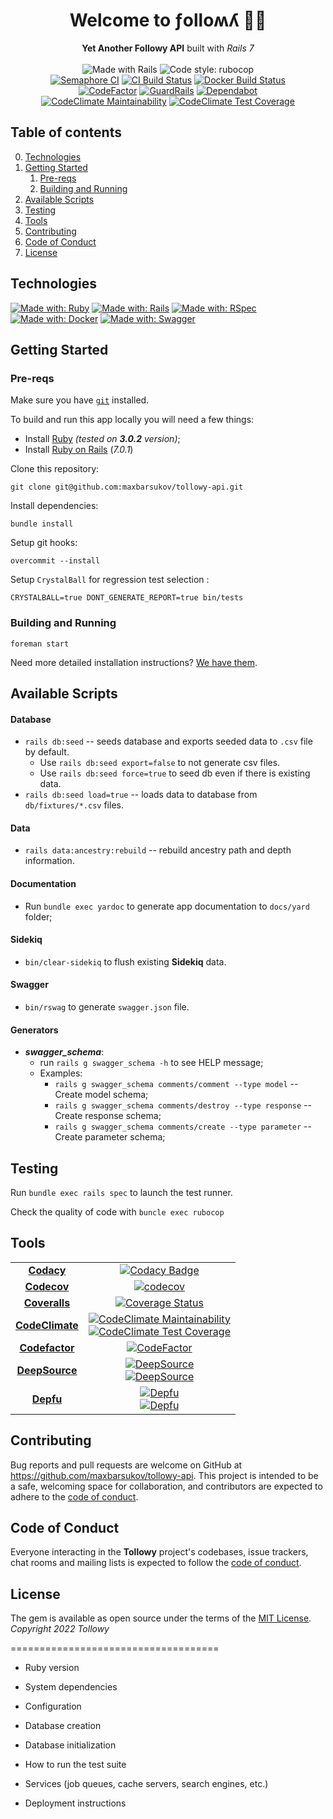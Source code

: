 <h1 align="center">Welcome to ƒolloʍʎ 🔮👋</h1>
<p align="center">
  <b>Yet Another Followy API</b> built with <em>Rails 7</em>
    <br /><br />
    <img alt="Made with Rails" src="https://img.shields.io/badge/Made%20with-Rails-%23CC0000?logo=ruby&logoColor=white">
    <img alt="Code style: rubocop" src="https://img.shields.io/badge/code%20style-rubocop-AD1401.svg">
    <br />
    <a href="https://maxbarsukov.semaphoreci.com/projects/tollowy-api"><img alt="Semaphore CI" src="https://maxbarsukov.semaphoreci.com/badges/tollowy-api.svg" /></a>
    <a href="https://github.com/maxbarsukov/tollowy-api/actions/workflows/ci.yml"><img src="https://github.com/maxbarsukov/tollowy-api/workflows/CI/badge.svg" alt="CI Build Status" /></a>
    <a href="https://github.com/maxbarsukov/tollowy-api/actions/workflows/docker.yml"><img src="https://github.com/maxbarsukov/tollowy-api/workflows/Docker/badge.svg" alt="Docker Build Status" /></a>
    <br />
    <a href="https://www.codefactor.io/repository/github/maxbarsukov/tollowy-api/overview/master"><img src="https://www.codefactor.io/repository/github/maxbarsukov/tollowy-api/badge/master" alt="CodeFactor" /></a>
    <a href="https://dashboard.guardrails.io/gh/maxbarsukov/repos/117025" target="_blank"><img alt="GuardRails" title="GuardRails" src="https://api.guardrails.io/v2/badges/maxbarsukov/tollowy-api.svg?token=70b5093a890df31a9bafc7c989da2f392e086053ea18441c74db30a008f7e22d&provider=github"/></a>
    <a href="https://dependabot.com" target="_blank"><img alt="Dependabot" title="Dependabot" src="https://img.shields.io/badge/dependabot-enabled-success.svg"/></a>
    <br />
    <a href="https://codeclimate.com/github/maxbarsukov/tollowy-api/maintainability"><img alt="CodeClimate Maintainability" src="https://api.codeclimate.com/v1/badges/8965ffb2726f8b662429/maintainability" /></a>
    <a href="https://codeclimate.com/github/maxbarsukov/tollowy-api/test_coverage"><img alt="CodeClimate Test Coverage" src="https://api.codeclimate.com/v1/badges/8965ffb2726f8b662429/test_coverage" /></a>
</p>


## Table of contents
0. [Technologies](#technologies)
1. [Getting Started](#getting-started)
    1. [Pre-reqs](#pre-reqs)
    2. [Building and Running](#run)
2. [Available Scripts](#scripts)
3. [Testing](#testing)
4. [Tools](#tools)
5. [Contributing](#contributing)
6. [Code of Conduct](#code-of-conduct)
7. [License](#license)

## Technologies <a name="technologies"></a>

[![Made with: Ruby](https://img.shields.io/badge/Ruby-fbefeb?style=for-the-badge&logo=ruby&logoColor=AD1401)](https://www.ruby-lang.org/)
[![Made with: Rails](https://img.shields.io/badge/Rails-CC0000?style=for-the-badge&logo=rubyonrails&logoColor=white)](https://rubyonrails.org/)
[![Made with: RSpec](https://img.shields.io/badge/RSpec-81d2ed?style=for-the-badge&logo=rubygems&logoColor=ef4e6f)](https://rubyonrails.org/)
[![Made with: Docker](https://img.shields.io/badge/Docker-2496ED?style=for-the-badge&logo=docker&logoColor=white)](https://www.docker.com/)
[![Made with: Swagger](https://img.shields.io/badge/Swagger-85EA2D?style=for-the-badge&logo=swagger&logoColor=black)](https://swagger.io/)


## Getting Started <a name="getting-started"></a>

### Pre-reqs <a name="pre-reqs"></a>

Make sure you have [`git`](https://git-scm.com/) installed.

To build and run this app locally you will need a few things:

- Install [Ruby](https://www.ruby-lang.org/en/documentation/installation/) *(tested on **3.0.2** version)*;
- Install [Ruby on Rails](https://guides.rubyonrails.org/getting_started.html) (*7.0.1*)

Clone this repository:

    git clone git@github.com:maxbarsukov/tollowy-api.git

Install dependencies:

    bundle install

Setup git hooks:

    overcommit --install

Setup `CrystalBall` for regression test selection :

    CRYSTALBALL=true DONT_GENERATE_REPORT=true bin/tests

### Building and Running <a name="run"></a>

    foreman start

Need more detailed installation instructions?
[We have them](./docs/install.md).


## Available Scripts <a name="scripts"></a>

#### Database
- `rails db:seed` -- seeds database and exports seeded data to `.csv` file by default.
  - Use `rails db:seed export=false` to not generate csv files.
  - Use `rails db:seed force=true` to  seed db even if there is existing data.
- `rails db:seed load=true` -- loads data to database from `db/fixtures/*.csv` files.

#### Data
- `rails data:ancestry:rebuild` -- rebuild ancestry path and depth information.

#### Documentation
- Run `bundle exec yardoc` to generate app documentation to `docs/yard` folder;

#### Sidekiq
- `bin/clear-sidekiq` to flush existing **Sidekiq** data.

#### Swagger
- `bin/rswag` to generate `swagger.json` file.

#### Generators
- ***swagger_schema***:
  - run `rails g swagger_schema -h` to see HELP message;
  - Examples:
    - `rails g swagger_schema comments/comment --type model` -- Create model schema;
    - `rails g swagger_schema comments/destroy --type response` -- Create response schema;
    - `rails g swagger_schema comments/create --type parameter` -- Create parameter schema;

## Testing <a name="testing"></a>

Run `bundle exec rails spec` to launch the test runner.

Check the quality of code with `buncle exec rubocop`

## Tools <a name="tools"></a>


<table>
  <tr>
    <td align="center">
      <b><a href="https://app.codacy.com/gh/maxbarsukov/tollowy-api/dashboard">Codacy</a></b>
    </td>
    <td align="center">
      <a href="https://www.codacy.com/gh/maxbarsukov/tollowy-api/dashboard?utm_source=github.com&amp;utm_medium=referral&amp;utm_content=maxbarsukov/tollowy-api&amp;utm_campaign=Badge_Grade">
        <img src="https://app.codacy.com/project/badge/Grade/86f720bf9079426ebd90be6cbab2d5ab" alt="Codacy Badge"/>
      </a>
    </td>
  </tr>
  <tr>
    <td align="center">
      <b><a href="https://app.codecov.io/gh/maxbarsukov/tollowy-api">Codecov</a></b>
    </td>
    <td align="center">
      <a href="https://codecov.io/gh/maxbarsukov/tollowy-api">
        <img src="https://codecov.io/gh/maxbarsukov/tollowy-api/branch/master/graph/badge.svg?token=57aRuUgwDi" alt="codecov"/>
      </a>
    </td>
  </tr>
  <tr>
    <td align="center">
      <b><a href="https://coveralls.io/github/maxbarsukov/tollowy-api">Coveralls</a></b>
    </td>
    <td align="center">
      <a href="https://coveralls.io/github/maxbarsukov/tollowy-api?branch=master">
        <img src="https://coveralls.io/repos/github/maxbarsukov/tollowy-api/badge.svg?branch=master" alt="Coverage Status" />
      </a>
    </td>
  </tr>
  <tr>
    <td align="center">
      <b><a href="https://codeclimate.com/github/maxbarsukov/tollowy-api">CodeClimate</a></b>
    </td>
    <td align="center">
      <a href="https://codeclimate.com/github/maxbarsukov/tollowy-api/maintainability">
        <img alt="CodeClimate Maintainability" src="https://api.codeclimate.com/v1/badges/8965ffb2726f8b662429/maintainability" />
      </a>
      <br />
      <a href="https://codeclimate.com/github/maxbarsukov/tollowy-api/test_coverage">
        <img alt="CodeClimate Test Coverage" src="https://api.codeclimate.com/v1/badges/8965ffb2726f8b662429/test_coverage" />
      </a>
    </td>
  </tr>
  <tr>
    <td align="center">
      <b><a href="https://www.codefactor.io/repository/github/maxbarsukov/tollowy-api">Codefactor</a></b>
    </td>
    <td align="center">
      <a href="https://www.codefactor.io/repository/github/maxbarsukov/tollowy-api/overview/master">
        <img src="https://www.codefactor.io/repository/github/maxbarsukov/tollowy-api/badge/master" alt="CodeFactor" />
      </a>
    </td>
  </tr>
  <tr>
    <td align="center">
      <b><a href="https://deepsource.io/gh/maxbarsukov/tollowy-api">DeepSource</a></b>
    </td>
    <td align="center">
      <a href="https://deepsource.io/gh/maxbarsukov/tollowy-api/?ref=repository-badge" target="_blank">
        <img alt="DeepSource" title="DeepSource" src="https://deepsource.io/gh/maxbarsukov/tollowy-api.svg/?label=active+issues&show_trend=true&token=H_V7h7eDlbsuMc_pOQL2Sr92"/>
      </a>
      <br />
      <a href="https://deepsource.io/gh/maxbarsukov/tollowy-api/?ref=repository-badge" target="_blank">
        <img alt="DeepSource" title="DeepSource" src="https://deepsource.io/gh/maxbarsukov/tollowy-api.svg/?label=resolved+issues&token=H_V7h7eDlbsuMc_pOQL2Sr92"/>
      </a>
    </td>
  </tr>
<tr>
    <td align="center">
      <b><a href="https://depfu.com/repos/github/maxbarsukov/tollowy-api">Depfu</a></b>
    </td>
    <td align="center">
      <a href="https://depfu.com/repos/github/maxbarsukov/tollowy-api" target="_blank">
        <img alt="Depfu" title="Depfu" src="https://badges.depfu.com/badges/f6285e1e85a61ccd6ef54f65dfb9411f/status.svg"/>
      </a>
      <br />
      <a href="https://depfu.com/github/maxbarsukov/tollowy-api?project_id=34860" target="_blank">
        <img alt="Depfu" title="Depfu" src="https://badges.depfu.com/badges/f6285e1e85a61ccd6ef54f65dfb9411f/count.svg"/>
      </a>
    </td>
  </tr>
</table>


## Contributing <a name="contributing"></a>

Bug reports and pull requests are welcome on GitHub at https://github.com/maxbarsukov/tollowy-api.
This project is intended to be a safe, welcoming space for collaboration, and contributors are expected to adhere to the [code of conduct](https://github.com/maxbarsukov/toylang/blob/master/CODE_OF_CONDUCT.md).


## Code of Conduct <a name="code-of-conduct"></a>

Everyone interacting in the **Tollowy** project's codebases, issue trackers, chat rooms and mailing lists is expected to follow the [code of conduct](https://github.com/maxbarsukov/tollowy-api/blob/master/CODE_OF_CONDUCT.md).


## License <a name="license"></a>

The gem is available as open source under the terms of the [MIT License](https://opensource.org/licenses/MIT).
*Copyright 2022 Tollowy*


====================================

* Ruby version

* System dependencies

* Configuration

* Database creation

* Database initialization

* How to run the test suite

* Services (job queues, cache servers, search engines, etc.)

* Deployment instructions
